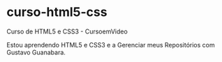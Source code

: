 # curso-html5-css
 Curso de HTML5 e CSS3 - CursoemVideo

Estou aprendendo HTML5 e CSS3 e a Gerenciar meus Repositórios com Gustavo Guanabara.